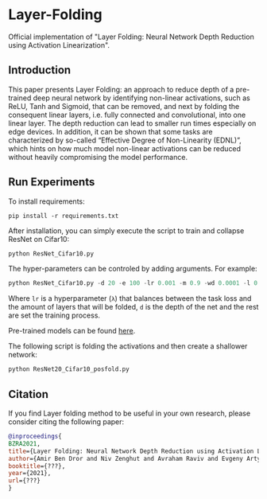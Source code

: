 # Layer-Folding

Official implementation of "Layer Folding: Neural Network Depth Reduction using Activation Linearization".

## Introduction
This paper presents Layer Folding: an approach to reduce depth of a pre-trained deep neural network by identifying non-linear activations, such as ReLU, Tanh and Sigmoid, that can be removed, and next by folding the consequent linear layers, i.e. fully connected and convolutional, into one linear layer. The depth reduction can lead to smaller run times especially on edge devices. In addition, it can be shown that some tasks are characterized by so-called “Effective Degree of Non-Linearity (EDNL)”, which hints on how much model non-linear activations can be reduced without heavily compromising the model performance.

## Run Experiments
To install requirements:
```
pip install -r requirements.txt
```

After installation, you can simply execute the script to train and collapse ResNet on Cifar10:
``` python
python ResNet_Cifar10.py
```
The hyper-parameters can be controled by adding arguments. For example:
``` python
python ResNet_Cifar10.py -d 20 -e 100 -lr 0.001 -m 0.9 -wd 0.0001 -l 0.25
```
Where ```lr``` is a hyperparameter (```λ```) that balances between the task loss and the amount of layers that will be folded, ```d``` is the depth of the net and the rest are set the training process.

Pre-trained models can be found [here](https://github.com/chenyaofo/pytorch-cifar-models).

The following script is folding the activations and then create a shallower network:
``` python
python ResNet20_Cifar10_posfold.py
```
<!--
You can also using the following arguments (all of them not required):

| Short Arg | Long Arg                    | Use                        | Default             |
|:---------:|:---------------------------:|----------------------------|---------------------|
| -e        | --epochs                    | # Epochs                   | 100                 |
| -b        | --batch_size                | Batch Size                 | 128                 |
| -lr       | --learning_rate             | Learning Rate              | 0.001               |
| -m        | --momentum                  | Momentum                   | 0.9                 |
| -wd       | --weight_decay              | Weight Decay               | 1e-4                |
| -l        | --lambda_reg                | Lambda Regularization      | 0.25                |
-->

## Citation

If you find Layer folding method to be useful in your own research, please consider citing the following paper:

```bib
@inproceedings{
BZRA2021,
title={Layer Folding: Neural Network Depth Reduction using Activation Linearization},
author={Amir Ben Dror and Niv Zenghut and Avraham Raviv and Evgeny Artyomov},
booktitle={???},
year={2021},
url={???}
}
```
